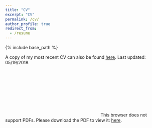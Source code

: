 ```yaml
---
title: "CV"
excerpt: "CV"
permalink: /cv/
author_profile: true
redirect_from:
  - /resume
---
```

{% include base_path %}

A copy of my most recent CV can also be found <a href="https://yimingzhaomath.github.io/files/CV.pdf" target="_blank"><u>here</u></a>. Last updated: 05/19/2018.


<object data="https://yimingzhaomath.github.io/files/CV.pdf" type="application/pdf" width="700px" height="700px">
    <embed src="https://yimingzhaomath.github.io/files/CV.pdf">
        This browser does not support PDFs. Please download the PDF to view it: <a href="https://yimingzhaomath.github.io/files/CV.pdf" target="_blank"><u>here</u></a>.
        </embed>
</object>
